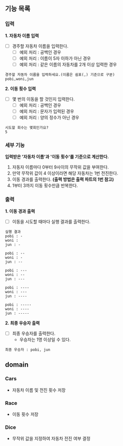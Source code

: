 ## 기능 목록

### 입력

**1. 자동차 이름 입력**
- [ ] 경주할 자동차 이름을 입력한다.
  - [ ] 예외 처리 : 공백인 경우
  - [ ] 예외 처리 : 이름이 5자 이하가 아닌 경우
  - [ ] 예외 처리 : 같은 이름의 자동차를 2개 이상 입력한 경우
```
경주할 자동차 이름을 입력하세요.(이름은 쉼표(,) 기준으로 구분)
pobi,woni,jun
```

**2. 이동 횟수 입력**
- [ ] 몇 번의 이동을 할 것인지 입력한다.
  - [ ] 예외 처리 : 공백인 경우
  - [ ] 예외 처리 : 문자가 입력된 경우
  - [ ] 예외 처리 : 양의 정수가 아닌 경우
```
시도할 회수는 몇회인가요?
5
```


### 세부 기능
**입력받은 '자동차 이름'과 '이동 횟수'를 기준으로 계산한다.**

1. 자동자 이름마다 0부터 9사이의 무작위 값을 부여한다.
2. 만약 무작위 값이 4 이상이라면 해당 자동차는 1번 전진한다.
3. 이동 경과를 출력한다. **(출력 방법은 출력 파트의 1번 참고)**
4. 1부터 3까지 이동 횟수만큼 반복한다.


### 출력

**1. 이동 경과 출력**
- [ ] 이동을 시도할 때마다 실행 결과를 출력한다.
```
실행 결과
pobi : -
woni : 
jun : -

pobi : --
woni : -
jun : --

pobi : ---
woni : --
jun : ---

pobi : ----
woni : ---
jun : ----

pobi : -----
woni : ----
jun : -----
```

**2. 최종 우승자 출력**
- [ ] 최종 우승자를 출력한다.
  - 우승자는 1명 이상일 수 있다.
```
최종 우승자 : pobi, jun
```


## domain

### Cars
- 자동차 이름 및 전진 횟수 저장

### Race
- 이동 횟수 저장

### Dice
- 무작위 값을 지정하여 자동차 전진 여부 결정

